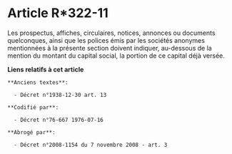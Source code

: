 # Article R*322-11

Les prospectus, affiches, circulaires, notices, annonces ou documents quelconques, ainsi que les polices émis par les
sociétés anonymes mentionnées à la présente section doivent indiquer, au-dessous de la mention du montant du capital social,
la portion de ce capital déjà versée.

**Liens relatifs à cet article**

	**Anciens textes**:

	  - Décret n°1938-12-30 art. 13

	**Codifié par**:

	  - Décret n°76-667 1976-07-16

	**Abrogé par**:

	  - Décret n°2008-1154 du 7 novembre 2008 - art. 3
